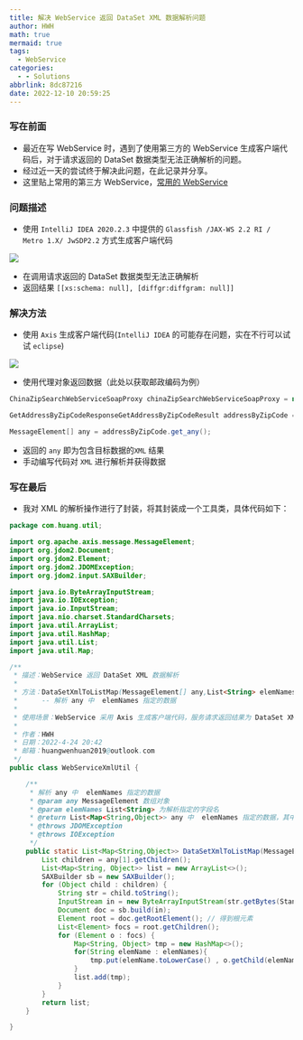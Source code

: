 ```yaml
---
title: 解决 WebService 返回 DataSet XML 数据解析问题
author: HWH
math: true
mermaid: true
tags:
  - WebService
categories:
  - - Solutions
abbrlink: 8dc87216
date: 2022-12-10 20:59:25
---
```


### 写在前面
- 最近在写 WebService 时，遇到了使用第三方的 WebService 生成客户端代码后，对于请求返回的 DataSet 数据类型无法正确解析的问题。
- 经过近一天的尝试终于解决此问题，在此记录并分享。
- 这里贴上常用的第三方 WebService，[常用的 WebService](http://www.webxml.com.cn/zh_cn/web_services.aspx?offset=1)

###  问题描述
- 使用 `IntelliJ IDEA 2020.2.3` 中提供的 `Glassfish /JAX-WS 2.2 RI / Metro 1.X/ JwSDP2.2` 方式生成客户端代码

![](https://img-blog.csdnimg.cn/3f1c22052f8e42bebe208870e233810f.png?x-oss-process=image/watermark,type_d3F5LXplbmhlaQ,shadow_50,text_Q1NETiBA6Z6g5p2J,size_20,color_FFFFFF,t_70,g_se,x_16)

- 在调用请求返回的 DataSet 数据类型无法正确解析
- 返回结果 `[[xs:schema: null], [diffgr:diffgram: null]]`


### 解决方法
- 使用 `Axis` 生成客户端代码(`IntelliJ IDEA` 的可能存在问题，实在不行可以试试 `eclipse`)

![](https://img-blog.csdnimg.cn/57af88dc0d3e4339b3c00825b7e3d3cc.png?x-oss-process=image/watermark,type_d3F5LXplbmhlaQ,shadow_50,text_Q1NETiBA6Z6g5p2J,size_20,color_FFFFFF,t_70,g_se,x_16)

- 使用代理对象返回数据（此处以获取邮政编码为例）

```java
ChinaZipSearchWebServiceSoapProxy chinaZipSearchWebServiceSoapProxy = new ChinaZipSearchWebServiceSoapProxy();

GetAddressByZipCodeResponseGetAddressByZipCodeResult addressByZipCode = chinaZipSearchWebServiceSoapProxy.getAddressByZipCode("212300", "");

MessageElement[] any = addressByZipCode.get_any();
```

- 返回的 `any` 即为包含目标数据的`XML` 结果
- 手动编写代码对 `XML` 进行解析并获得数据

### 写在最后
- 我对 XML 的解析操作进行了封装，将其封装成一个工具类，具体代码如下：

```java
package com.huang.util;

import org.apache.axis.message.MessageElement;
import org.jdom2.Document;
import org.jdom2.Element;
import org.jdom2.JDOMException;
import org.jdom2.input.SAXBuilder;

import java.io.ByteArrayInputStream;
import java.io.IOException;
import java.io.InputStream;
import java.nio.charset.StandardCharsets;
import java.util.ArrayList;
import java.util.HashMap;
import java.util.List;
import java.util.Map;

/**
 * 描述：WebService 返回 DataSet XML 数据解析
 *
 * 方法：DataSetXmlToListMap(MessageElement[] any,List<String> elemNames)
 *      -- 解析 any 中  elemNames 指定的数据
 *
 * 使用场景：WebService 采用 Axis 生成客户端代码，服务请求返回结果为 DataSet XML
 *
 * 作者：HWH
 * 日期：2022-4-24 20:42
 * 邮箱：huangwenhuan2019@outlook.com
 */
public class WebServiceXmlUtil {

    /**
     * 解析 any 中  elemNames 指定的数据
     * @param any MessageElement 数组对象
     * @param elemNames List<String> 为解析指定的字段名
     * @return List<Map<String,Object>> any 中  elemNames 指定的数据，其中 Map 键为小写的 elemNames 中的元素
     * @throws JDOMException
     * @throws IOException
     */
    public static List<Map<String,Object>> DataSetXmlToListMap(MessageElement[] any,List<String> elemNames) throws JDOMException, IOException {
        List children = any[1].getChildren();
        List<Map<String, Object>> list = new ArrayList<>();
        SAXBuilder sb = new SAXBuilder();
        for (Object child : children) {
            String str = child.toString();
            InputStream in = new ByteArrayInputStream(str.getBytes(StandardCharsets.UTF_8));
            Document doc = sb.build(in);
            Element root = doc.getRootElement(); // 得到根元素
            List<Element> focs = root.getChildren();
            for (Element o : focs) {
                Map<String, Object> tmp = new HashMap<>();
                for(String elemName : elemNames){
                    tmp.put(elemName.toLowerCase() , o.getChild(elemName).getText());
                }
                list.add(tmp);
            }
        }
        return list;
    }

}

```
